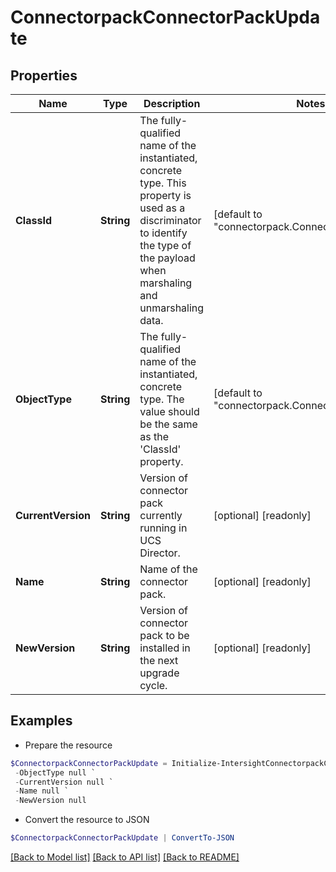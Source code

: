 # ConnectorpackConnectorPackUpdate
## Properties

Name | Type | Description | Notes
------------ | ------------- | ------------- | -------------
**ClassId** | **String** | The fully-qualified name of the instantiated, concrete type. This property is used as a discriminator to identify the type of the payload when marshaling and unmarshaling data. | [default to "connectorpack.ConnectorPackUpdate"]
**ObjectType** | **String** | The fully-qualified name of the instantiated, concrete type. The value should be the same as the &#39;ClassId&#39; property. | [default to "connectorpack.ConnectorPackUpdate"]
**CurrentVersion** | **String** | Version of connector pack currently running in UCS Director. | [optional] [readonly] 
**Name** | **String** | Name of the connector pack. | [optional] [readonly] 
**NewVersion** | **String** | Version of connector pack to be installed in the next upgrade cycle. | [optional] [readonly] 

## Examples

- Prepare the resource
```powershell
$ConnectorpackConnectorPackUpdate = Initialize-IntersightConnectorpackConnectorPackUpdate  -ClassId null `
 -ObjectType null `
 -CurrentVersion null `
 -Name null `
 -NewVersion null
```

- Convert the resource to JSON
```powershell
$ConnectorpackConnectorPackUpdate | ConvertTo-JSON
```

[[Back to Model list]](../README.md#documentation-for-models) [[Back to API list]](../README.md#documentation-for-api-endpoints) [[Back to README]](../README.md)

